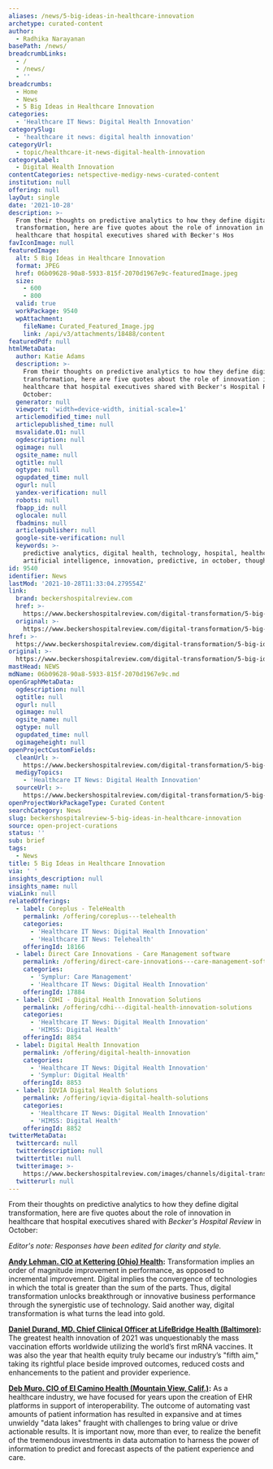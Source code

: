 ```yaml
---
aliases: /news/5-big-ideas-in-healthcare-innovation
archetype: curated-content
author:
  - Radhika Narayanan
basePath: /news/
breadcrumbLinks:
  - /
  - /news/
  - ''
breadcrumbs:
  - Home
  - News
  - 5 Big Ideas in Healthcare Innovation
categories:
  - 'Healthcare IT News: Digital Health Innovation'
categorySlug:
  - 'healthcare it news: digital health innovation'
categoryUrl:
  - topic/healthcare-it-news-digital-health-innovation
categoryLabel:
  - Digital Health Innovation
contentCategories: netspective-medigy-news-curated-content
institution: null
offering: null
layOut: single
date: '2021-10-28'
description: >-
  From their thoughts on predictive analytics to how they define digital
  transformation, here are five quotes about the role of innovation in
  healthcare that hospital executives shared with Becker's Hos
favIconImage: null
featuredImage:
  alt: 5 Big Ideas in Healthcare Innovation
  format: JPEG
  href: 06b09628-90a8-5933-815f-2070d1967e9c-featuredImage.jpeg
  size:
    - 600
    - 800
  valid: true
  workPackage: 9540
  wpAttachment:
    fileName: Curated_Featured_Image.jpg
    link: /api/v3/attachments/18488/content
featuredPdf: null
htmlMetaData:
  author: Katie Adams
  description: >-
    From their thoughts on predictive analytics to how they define digital
    transformation, here are five quotes about the role of innovation in
    healthcare that hospital executives shared with Becker's Hospital Review in
    October:
  generator: null
  viewport: 'width=device-width, initial-scale=1'
  articlemodified_time: null
  articlepublished_time: null
  msvalidate.01: null
  ogdescription: null
  ogimage: null
  ogsite_name: null
  ogtitle: null
  ogtype: null
  ogupdated_time: null
  ogurl: null
  yandex-verification: null
  robots: null
  fbapp_id: null
  oglocale: null
  fbadmins: null
  articlepublisher: null
  google-site-verification: null
  keywords: >-
    predictive analytics, digital health, technology, hospital, healthcare,
    artificial intelligence, innovation, predictive, in october, thoughts
id: 9540
identifier: News
lastMod: '2021-10-28T11:33:04.279554Z'
link:
  brand: beckershospitalreview.com
  href: >-
    https://www.beckershospitalreview.com/digital-transformation/5-big-ideas-in-healthcare-innovation-2.html
  original: >-
    https://www.beckershospitalreview.com/digital-transformation/5-big-ideas-in-healthcare-innovation-2.html
href: >-
  https://www.beckershospitalreview.com/digital-transformation/5-big-ideas-in-healthcare-innovation-2.html
original: >-
  https://www.beckershospitalreview.com/digital-transformation/5-big-ideas-in-healthcare-innovation-2.html
mastHead: NEWS
mdName: 06b09628-90a8-5933-815f-2070d1967e9c.md
openGraphMetaData:
  ogdescription: null
  ogtitle: null
  ogurl: null
  ogimage: null
  ogsite_name: null
  ogtype: null
  ogupdated_time: null
  ogimageheight: null
openProjectCustomFields:
  cleanUrl: >-
    https://www.beckershospitalreview.com/digital-transformation/5-big-ideas-in-healthcare-innovation-2.html
  medigyTopics:
    - 'Healthcare IT News: Digital Health Innovation'
  sourceUrl: >-
    https://www.beckershospitalreview.com/digital-transformation/5-big-ideas-in-healthcare-innovation-2.html
openProjectWorkPackageType: Curated Content
searchCategory: News
slug: beckershospitalreview-5-big-ideas-in-healthcare-innovation
source: open-project-curations
status: ''
sub: brief
tags:
  - News
title: 5 Big Ideas in Healthcare Innovation
via: ' '
insights_description: null
insights_name: null
viaLink: null
relatedOfferings:
  - label: Coreplus - TeleHealth
    permalink: /offering/coreplus---telehealth
    categories:
      - 'Healthcare IT News: Digital Health Innovation'
      - 'Healthcare IT News: Telehealth'
    offeringId: 18166
  - label: Direct Care Innovations - Care Management software
    permalink: /offering/direct-care-innovations---care-management-software
    categories:
      - 'Symplur: Care Management'
      - 'Healthcare IT News: Digital Health Innovation'
    offeringId: 17884
  - label: CDHI - Digital Health Innovation Solutions
    permalink: /offering/cdhi---digital-health-innovation-solutions
    categories:
      - 'Healthcare IT News: Digital Health Innovation'
      - 'HIMSS: Digital Health'
    offeringId: 8854
  - label: Digital Health Innovation
    permalink: /offering/digital-health-innovation
    categories:
      - 'Healthcare IT News: Digital Health Innovation'
      - 'Symplur: Digital Health'
    offeringId: 8853
  - label: IQVIA Digital Health Solutions
    permalink: /offering/iqvia-digital-health-solutions
    categories:
      - 'Healthcare IT News: Digital Health Innovation'
      - 'HIMSS: Digital Health'
    offeringId: 8852
twitterMetaData:
  twittercard: null
  twitterdescription: null
  twittertitle: null
  twitterimage: >-
    https://www.beckershospitalreview.com/images/channels/digital-transformation/7.jpg
  twitterurl: null
---
```

<p>From their thoughts on predictive analytics to how they define digital transformation, here are five quotes about the role of innovation in healthcare that hospital executives shared with <i>Becker's Hospital Review</i> in October:</p><p><i>Editor's note: Responses have been edited for clarity and style.</i></p><p><a href="https://www.beckershospitalreview.com/digital-transformation/10-hospital-execs-define-digital-transformation.html"><strong>Andy Lehman. CIO at Kettering (Ohio) Health</strong></a><strong>:</strong> Transformation implies an order of magnitude improvement in performance, as opposed to incremental improvement. Digital implies the convergence of technologies in which the total is greater than the sum of the parts. Thus, digital transformation unlocks breakthrough or innovative business performance through the synergistic use of technology. Said another way, digital transformation is what turns the lead into gold.</p><p><a href="https://www.beckershospitalreview.com/digital-transformation/10-execs-share-their-systems-best-innovation-projects-in-2021.html"><strong>Daniel Durand, MD. Chief Clinical Officer at LifeBridge Health (Baltimore)</strong></a><strong>:</strong> The greatest health innovation of 2021 was unquestionably the mass vaccination efforts worldwide utilizing the world’s first mRNA vaccines. It was also the year that health equity truly became our industry’s "fifth aim," taking its rightful place beside improved outcomes, reduced costs and enhancements to the patient and provider experience.&nbsp;</p><p><a href="https://www.beckershospitalreview.com/data-analytics/the-ferrari-of-data-science-7-hospital-execs-share-how-they-use-predictive-analytics.html"><strong>Deb Muro. CIO of El Camino Health (Mountain View, Calif.)</strong></a><strong>:</strong> As a healthcare industry, we have focused for years upon the creation of EHR platforms in support of interoperability. The outcome of automating vast amounts of patient information has resulted in expansive and at times unwieldy "data lakes" fraught with challenges to bring value or drive actionable results. It is important now, more than ever, to realize the benefit of the tremendous investments in data automation to harness the power of information to predict and forecast aspects of the patient experience and care.</p>
